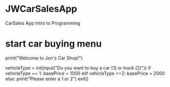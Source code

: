 # JWCarSalesApp
CarSales App Intro to Programming
# start car buying menu
print("Welcome to Jon's Car Shop!")

vehicleType = int(input("Do you want to buy a car [1] or truck [2]"))
if vehicleType == 1:
    basePrice = 1000
elif vehicleType ==2:
    basePrice = 2000
else:
    print("Please enter a 1 or 2")
    exit()
